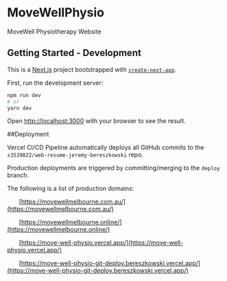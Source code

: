 # MoveWellPhysio
MoveWell Physiotherapy Website



## Getting Started - Development
This is a [Next.js](https://nextjs.org/) project bootstrapped with [`create-next-app`](https://github.com/vercel/next.js/tree/canary/packages/create-next-app).

First, run the development server:

```bash
npm run dev
# or
yarn dev
```

Open [http://localhost:3000](http://localhost:3000) with your browser to see the result.

##Deployment

Vercel CI/CD Pipeline automatically deploys all GitHub commits to the ```s3539822/web-resume-jeremy-bereszkowski``` repo.

Production deployments are triggered by committing/merging to the ```deploy``` branch.

The following is a list of production domains: 

&nbsp;&nbsp;&nbsp;&nbsp;&nbsp;&nbsp; [https://movewellmelbourne.com.au/](https://movewellmelbourne.com.au/)

&nbsp;&nbsp;&nbsp;&nbsp;&nbsp;&nbsp; [https://movewellmelbourne.online/](https://movewellmelbourne.online/)

&nbsp;&nbsp;&nbsp;&nbsp;&nbsp;&nbsp; [https://move-well-physio.vercel.app/](https://move-well-physio.vercel.app/)

&nbsp;&nbsp;&nbsp;&nbsp;&nbsp;&nbsp; [https://move-well-physio-git-deploy.bereszkowski.vercel.app/](https://move-well-physio-git-deploy.bereszkowski.vercel.app/)
